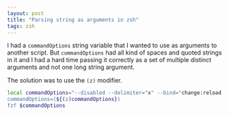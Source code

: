 ```yaml
---
layout: post
title: "Parsing string as arguments in zsh"
tags: zsh
---
```


I had a `commandOptions` string variable that I wanted to use as arguments to
another script. But `commandOptions` had all kind of spaces and quoted strings
in it and I had a hard time passing it correctly as a set of multiple distinct
arguments and not one long string argument.

The solution was to use the `(z)` modifier.

```zsh
local commandOptions="--disabled --delimiter="x" --bind="change:reload pwd"
commandOptions=(${(z)commandOptions})
fzf $commandOptions
```

